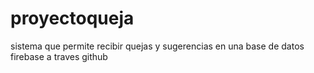 # proyectoqueja

sistema que permite recibir quejas y sugerencias en una base de datos firebase a traves github